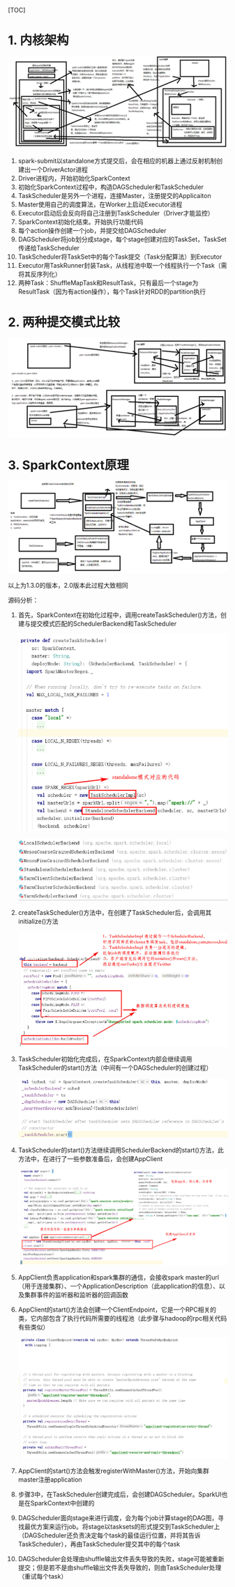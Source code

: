 [TOC]

# 1. 内核架构

![](1-1.jpg)

1. spark-submit以standalone方式提交后，会在相应的机器上通过反射机制创建出一个DriverActor进程
2. Driver进程内，开始初始化SparkContext
3. 初始化SparkContext过程中，构造DAGScheduler和TaskScheduler
4. TaskScheduler是另外一个进程，连接Master，注册提交的Applicaiton
5. Master使用自己的调度算法，在Worker上启动Executor进程
6. Executor启动后会反向将自己注册到TaskScheduler（Driver才能监控）
7. SparkContext初始化结束。开始执行功能代码
8. 每个action操作创建一个job，并提交给DAGScheduler
9. DAGScheduler将job划分成stage，每个stage创建对应的TaskSet，TaskSet传递给TaskScheduler
10. TaskScheduler将TaskSet中的每个Task提交（Task分配算法）到Executor
11. Executor用TaskRunner封装Task，从线程池中取一个线程执行一个Task（需将其反序列化）
12. 两种Task：ShuffleMapTask和ResultTask，只有最后一个stage为ResultTask（因为有action操作），每个Task针对RDD的partition执行

# 2. 两种提交模式比较

![](2-1.jpg)

# 3. SparkContext原理

![](3-1.jpg)

以上为1.3.0的版本，2.0版本此过程大致相同



源码分析：

1. 首先，SparkContext在初始化过程中，调用createTaskScheduler()方法，创建与提交模式匹配的SchedulerBackend和TaskScheduler

   ![](3-3.jpg)

   ![](3-2.jpg)

2. createTaskScheduler()方法中，在创建了TaskScheduler后，会调用其initialize()方法

   ![](3-4.jpg)

3. TaskScheduler初始化完成后，在SparkContext内部会继续调用TaskScheduler的start()方法（中间有一个DAGScheduler的创建过程）

   ![](3-5.jpg)

4. TaskScheduler的start()方法继续调用SchedulerBackend的start()方法，此方法中，在进行了一些参数准备后，会创建AppClient

   ![](3-6.jpg)

5. AppClient负责application和spark集群的通信，会接收spark master的url（用于连接集群）、一个ApplicationDescription（此application的信息）、以及集群事件的监听器和监听器的回调函数

6. AppClient的start()方法会创建一个ClientEndpoint，它是一个RPC相关的类，它内部包含了执行代码所需要的线程池（此步骤与hadoop的rpc相关代码有些类似）

   ![](3-7.jpg)

7. AppClient的start()方法会触发registerWithMaster()方法，开始向集群master注册application

8. 步骤3中，在TaskScheduler创建完成后，会创建DAGScheduler。SparkUI也是在SparkContext中创建的

9. DAGScheduler面向stage来进行调度，会为每个job计算stage的DAG图，寻找最优方案来运行job。将stage以tasksets的形式提交到TaskScheduler上（DAGScheduler还负责决定每个task的最佳运行位置，并将其告诉TaskScheduler），再由TaskScheduler提交其中的每个task

10. DAGScheduler会处理由shuffle输出文件丢失导致的失败，stage可能被重新提交；但是若不是由shuffle输出文件丢失导致的，则由TaskScheduler处理（重试每个task）